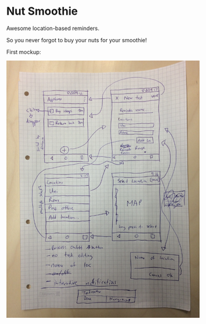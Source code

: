 # Nut Smoothie

Awesome location-based reminders.

So you never forgot to buy your nuts for your smoothie!


First mockup:

![mockup](mockups/mockup.jpeg?raw=true)
